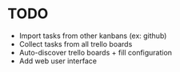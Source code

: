 # TODO

* Import tasks from other kanbans (ex: github)
* Collect tasks from all trello boards
* Auto-discover trello boards + fill configuration
* Add web user interface 

